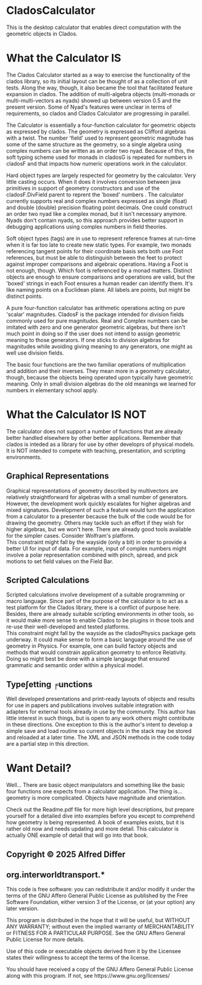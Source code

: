 # CladosCalculator
This is the desktop calculator that enables direct computation with the geometric objects in Clados.

# What the Calculator IS
The Clados Calculator started as a way to exercise the functionality of the clados library, so its initial layout can be thought of as a collection of unit tests. Along the way, though, it also became the tool that facilitated feature expansion in clados. The addition of multi-algebra objects (multi-monads or multi-multi-vectors as nyads) showed up between version 0.5 and the present version. Some of Nyad's features were unclear in terms of requirements, so clados and Clados Calculator are progressing in parallel.
<p>
The Calculator is essentially a four-function calculator for geometric objects as expressed by clados. The geometry is expressed as Clifford algebras with a twist. The number 'field' used to represent geometric magnitude has some of the same structure as the geometry, so a single algebra using complex numbers can be written as an order two nyad. Because of this, the soft typing scheme used for monads in cladosG is repeated for numbers in cladosF and that impacts how numeric operations work in the calculator.
<p>
Hard object types are largely respected for geometry by the calculator. Very little casting occurs. When it does it involves conversion between java primitives in support of geometry constructors and use of the cladosF.DivField parent to reprent the 'boxed' numbers . The calculator currently supports real and complex numbers expressed as single (float) and double (double) precision floating point decimals. One could construct an order two nyad like a complex monad, but it isn't necessary anymore. Nyads don't contain nyads, so this approach provides better support in debugging applications using complex numbers in field theories.
<p>
Soft object types (tags) are in use to represent reference frames at run-time when it is far too late to create new static types. For example, two monads referencing tangent points for their coordinate basis sets both use Foot references, but must be able to distinguish between the feet to protect against improper comparisons and algebraic operations. Having a Foot is not enough, though. Which foot is referenced by a monad matters. Distinct objects are enough to ensure comparisons and operations are valid, but the 'boxed' strings in each Foot ensures a human reader can identify them. It's like naming points on a Euclidean plane. All labels are points, but might be distinct points.
<p>
A pure four-function calculator has arithmetic operations acting on pure 'scalar' magnitudes. CladosF is the package intended for division fields commonly used for pure magnitudes. Real and Complex numbers can be imitated with zero and one generator geometric algebras, but there isn't much point in doing so if the user does not intend to assign geometric meaning to those generators. If one sticks to division algebras for magnitudes while avoiding giving meaning to any generators, one might as well use division fields.
<p>
The basic four functions are the two familiar operations of multiplication and addition and their inverses. They mean more in a geometry calculator, though, because the objects being operated upon typically have geometric meaning. Only in small division algebras do the old meanings we learned for numbers in elementary school apply.


# What the Calculator IS NOT
The calculator does not support a number of functions that are already better handled elsewhere by other better applications. Remember that clados is inteded as a library for use by other developrs of physical models. It is NOT intended to compete with teaching, presentation, and scripting environments.

## Graphical Representations<br>
Graphical representations of geometry described by multivectors are relatively straightforward for algebras with a small number of generators.  However, the development work quickly escalates for higher algebras and mixed signatures.  Development of such a feature would turn the application from a calculator to a presenter because the bulk of the code would be for drawing the geometry. Others may tackle such an effort if they wish for higher algebras, but we won't here.  There are already good tools available for the simpler cases. Consider Wolfram's platform.<br>
This constraint might fall by the wayside (only a bit) in order to provide a better UI for input of data. For example, input of complex numbers might involve a polar representation combined with pinch, spread, and pick motions to set field values on the Field Bar.<br>

## Scripted Calculations<br>
Scripted calculations involve development of a suitable programming or macro language. Since part of the purpose of the calculator is to act as a test platform for the Clados library, there is a conflict of purpose here. Besides, there are already suitable scripting environments in other tools, so it would make more sense to enable Clados to be plugins in those tools and re-use their well-developed and tested platforms.<br>
This constraint might fall by the wayside as the cladosPhysics package gets underway. It could make sense to form a basic language around the use of geometry in Physics. For example, one can build factory objects and methods that would constrain application geometry to enforce Relativity. Doing so might best be done with a simple langauge that ensured grammatic and semantic order within a physical model. <br>

## Type∫etting ╒unctions<br>
Well developed presentations and print-ready layouts of objects and results for use in papers and publications involves suitable integration with adapters for external tools already in use by the community. This author has little interest in such things, but is open to any work others might contribute in these directions. One exception to this is the author's intent to develop a simple save and load routine so current objects in the stack may be stored and reloaded at a later time. The XML and JSON methods in the code today are a partial step in this direction.

# Want Detail?

Well... There are basic object manipulators and something like the basic four functions one expects from a calculator application. The thing is... geometry is more complicated. Objects have magnitude and orientation.

Check out the Readme.pdf file for more high level descriptions, but prepare yourself for a detailed dive into examples before you except to comprehend how geometry is being represented. A book of examples exists, but it is rather old now and needs updating and more detail. This calculator is actually ONE example of detail that will go into that book.



## Copyright © 2025 Alfred Differ

## org.interworldtransport.*

This code is free software: you can redistribute it and/or modify it under the terms of the GNU Affero General Public License as published by the Free Software Foundation, either version 3 of the License, or (at your option) any later version. 
<p>
This program is distributed in the hope that it will be useful, but WITHOUT ANY WARRANTY; without even the implied warranty of MERCHANTABILITY or FITNESS FOR A PARTICULAR PURPOSE.  See the GNU Affero General Public License for more details.<p>
<p> 
Use of this code or executable objects derived from it by the Licensee  states their willingness to accept the terms of the license. <p> 
<p>
You should have received a copy of the GNU Affero General Public License along with this program.  If not, see https://www.gnu.org/licenses/
